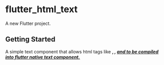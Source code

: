 # flutter_html_text

A new Flutter project.

## Getting Started

A simple text component that allows html tags like <b>, <i>, <u> and <a href> to be compiled into flutter native text component.